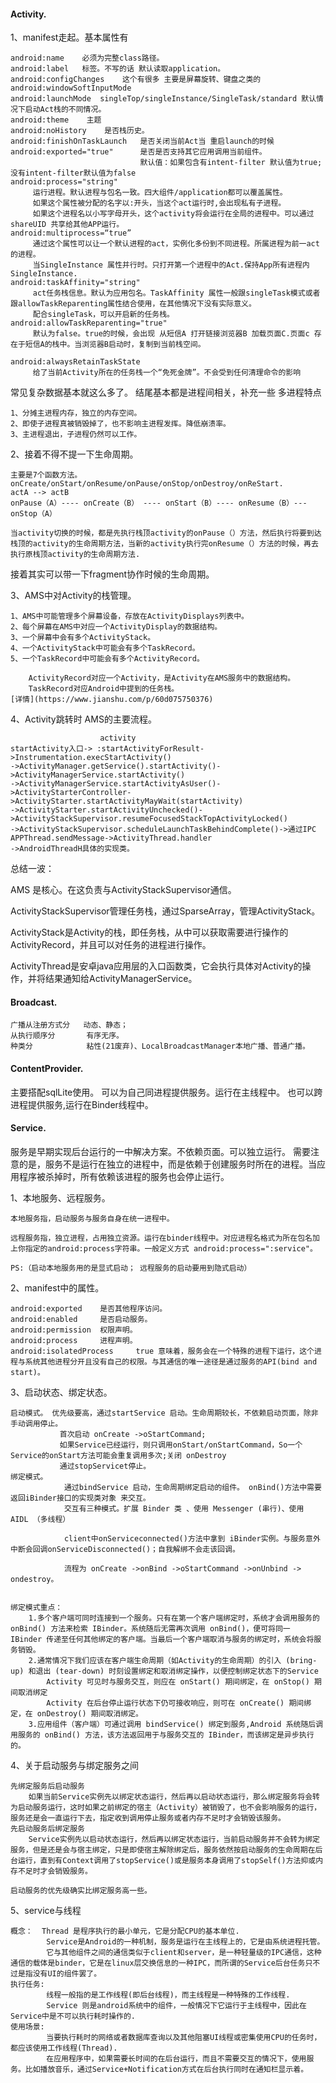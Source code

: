 #### Activity.
   1、manifest走起。基本属性有

   ```
   android:name    必须为完整class路径。
   android:label   标签。不写的话 默认读取application。
   android:configChanges    这个有很多 主要是屏幕旋转、键盘之类的
   android:windowSoftInputMode
   android:launchMode  singleTop/singleInstance/SingleTask/standard 默认情况下启动Act栈的不同情况。
   android:theme    主题
   android:noHistory    是否栈历史。
   android:finishOnTaskLaunch   是否关闭当前Act当 重启launch的时候
   android:exported="true"      是否是否支持其它应用调用当前组件。 
                                默认值：如果包含有intent-filter 默认值为true; 没有intent-filter默认值为false
   android:process="string"
        运行进程。默认进程与包名一致。四大组件/application都可以覆盖属性。
        如果这个属性被分配的名字以:开头，当这个act运行时,会出现私有子进程。
        如果这个进程名以小写字母开头，这个activity将会运行在全局的进程中。可以通过shareUID 共享给其他APP运行。
   android:multiprocess=“true”
        通过这个属性可以让一个默认进程的act，实例化多份到不同进程。所属进程为前一act的进程。
        当SingleInstance 属性并行时。只打开第一个进程中的Act.保持App所有进程内SingleInstance.
   android:taskAffinity="string"
        act任务栈信息。默认为应用包名。TaskAffinity 属性一般跟singleTask模式或者跟allowTaskReparenting属性结合使用，在其他情况下没有实际意义。
        配合singleTask，可以开启新的任务栈。
   android:allowTaskReparenting="true"
        默认为false。true的时候，会出现 从短信A 打开链接浏览器B 加载页面C.页面c 存在于短信A的栈中。当浏览器B启动时，复制到当前栈空间。

   android:alwaysRetainTaskState
        给了当前Activity所在的任务栈一个“免死金牌”。不会受到任何清理命令的影响
   ```
常见复杂数据基本就这么多了。 结尾基本都是进程间相关，补充一些 多进程特点

    1、分摊主进程内存，独立的内存空间。
    2、即使子进程真被销毁掉了，也不影响主进程发挥。降低崩溃率。
    3、主进程退出，子进程仍然可以工作。

2、接着不得不提一下生命周期。

    主要是7个函数方法。onCreate/onStart/onResume/onPause/onStop/onDestroy/onReStart.
    actA --> actB
    onPause（A）---- onCreate（B） ---- onStart（B）---- onResume（B）--- onStop（A）

    当activity切换的时候，都是先执行栈顶activity的onPause（）方法，然后执行将要到达栈顶的activity的生命周期方法，当新的activity执行完onResume（）方法的时候，再去执行原栈顶activity的生命周期方法.


接着其实可以带一下fragment协作时候的生命周期。

3、AMS中对Activity的栈管理。

    1、AMS中可能管理多个屏幕设备，存放在ActivityDisplays列表中。
    2、每个屏幕在AMS中对应一个ActivityDisplay的数据结构。
    3、一个屏幕中会有多个ActivityStack。
    4、一个ActivityStack中可能会有多个TaskRecord。
    5、一个TaskRecord中可能会有多个ActivityRecord。

        ActivityRecord对应一个Activity，是Activity在AMS服务中的数据结构。
        TaskRecord对应Android中提到的任务栈。
    [详情](https://www.jianshu.com/p/60d075750376)


4、Activity跳转时 AMS的主要流程。


                        activity
    startActivity入口-> :startActivityForResult->Instrumentation.execStartActivity()
    ->ActivityManager.getService().startActivity()->ActivityManagerService.startActivity()
    ->ActivityManagerService.startActivityAsUser()->ActivityStarterController->ActivityStarter.startActivityMayWait(startActivity)
    ->ActivityStarter.startActivityUnchecked()->ActivityStackSupervisor.resumeFocusedStackTopActivityLocked()
    ->ActivityStackSupervisor.scheduleLaunchTaskBehindComplete()->通过IPC APPThread.sendMessage->ActivityThread.handler
    ->AndroidThreadH具体的实现类。


总结一波：

AMS 是核心。在这负责与ActivityStackSupervisor通信。

ActivityStackSupervisor管理任务栈，通过SparseArray<ActivityDisplay>，管理ActivityStack。

ActivityStack是Activity的栈，即任务栈，从中可以获取需要进行操作的ActivityRecord，并且可以对任务的进程进行操作。

ActivityThread是安卓java应用层的入口函数类，它会执行具体对Activity的操作，并将结果通知给ActivityManagerService。


#### Broadcast.

    广播从注册方式分   动态、静态；
    从执行顺序分       有序无序。
    种类分            粘性(21废弃)、LocalBroadcastManager本地广播、普通广播。

#### ContentProvider.
 主要搭配sqlLite使用。 可以为自己同进程提供服务。运行在主线程中。
 也可以跨进程提供服务,运行在Binder线程中。

#### Service.
 服务是早期实现后台运行的一中解决方案。不依赖页面。可以独立运行。
 需要注意的是，服务不是运行在独立的进程中，而是依赖于创建服务时所在的进程。当应用程序被杀掉时，所有依赖该进程的服务也会停止运行。
 
 1、本地服务、远程服务。
 
    本地服务指，启动服务与服务自身在统一进程中。
    
    远程服务指，独立进程，占用独立资源。运行在binder线程中。对应进程名格式为所在包名加上你指定的android:process字符串。一般定义方式 android:process=":service"。
    
    PS:（启动本地服务用的是显式启动； 远程服务的启动要用到隐式启动）
    
2、manifest中的属性。

    android:exported    是否其他程序访问。
    android:enabled     是否启动服务。
    android:permission  权限声明。
    android:process     进程声明。
    android:isolatedProcess     true 意味着，服务会在一个特殊的进程下运行，这个进程与系统其他进程分开且没有自己的权限。与其通信的唯一途径是通过服务的API(bind and start)。
3、启动状态、绑定状态。

    启动模式。 优先级要高，通过startService 启动。生命周期较长，不依赖启动页面，除非手动调用停止。
               首次启动 onCreate ->oStartCommand;
               如果Service已经运行，则只调用onStart/onStartCommand，So一个Service的onStart方法可能会重复调用多次;关闭 onDestroy
               通过stopServicet停止。
    绑定模式。
                通过bindService 启动，生命周期绑定启动的组件。 onBind()方法中需要返回iBinder接口的实现类对象 来交互。
                交互有三种模式。扩展 Binder 类 、使用 Messenger (串行)、使用 AIDL （多线程）
                
                client中onServiceconnected()方法中拿到 iBinder实例。与服务意外中断会回调onServiceDisconnected()；自我解绑不会走该回调。
                
                流程为 onCreate ->onBind ->oStartCommand ->onUnbind -> ondestroy。
                
                
    绑定模式重点：
        1.多个客户端可同时连接到一个服务。只有在第一个客户端绑定时，系统才会调用服务的 onBind() 方法来检索 IBinder。系统随后无需再次调用 onBind()，便可将同一 IBinder 传递至任何其他绑定的客户端。当最后一个客户端取消与服务的绑定时，系统会将服务销毁。
        2.通常情况下我们应该在客户端生命周期（如Activity的生命周期）的引入 (bring-up) 和退出 (tear-down) 时刻设置绑定和取消绑定操作，以便控制绑定状态下的Service
            Activity 可见时与服务交互，则应在 onStart() 期间绑定，在 onStop() 期间取消绑定
            Activity 在后台停止运行状态下仍可接收响应，则可在 onCreate() 期间绑定，在 onDestroy() 期间取消绑定。
        3.应用组件（客户端）可通过调用 bindService() 绑定到服务,Android 系统随后调用服务的 onBind() 方法，该方法返回用于与服务交互的 IBinder，而该绑定是异步执行的。
        
4、关于启动服务与绑定服务之间

    先绑定服务后启动服务
        如果当前Service实例先以绑定状态运行，然后再以启动状态运行，那么绑定服务将会转为启动服务运行，这时如果之前绑定的宿主（Activity）被销毁了，也不会影响服务的运行，服务还是会一直运行下去，指定收到调用停止服务或者内存不足时才会销毁该服务。
    先启动服务后绑定服务
        Service实例先以启动状态运行，然后再以绑定状态运行，当前启动服务并不会转为绑定服务，但是还是会与宿主绑定，只是即使宿主解除绑定后，服务依然按启动服务的生命周期在后台运行，直到有Context调用了stopService()或是服务本身调用了stopSelf()方法抑或内存不足时才会销毁服务。
    
    启动服务的优先级确实比绑定服务高一些。

5、service与线程

    概念：  Thread 是程序执行的最小单元，它是分配CPU的基本单位.
            Service是Android的一种机制，服务是运行在主线程上的，它是由系统进程托管。
            它与其他组件之间的通信类似于client和server，是一种轻量级的IPC通信，这种通信的载体是binder，它是在linux层交换信息的一种IPC，而所谓的Service后台任务只不过是指没有UI的组件罢了。
    执行任务:
            线程一般指的是工作线程(即后台线程)，而主线程是一种特殊的工作线程.
            Service 则是android系统中的组件，一般情况下它运行于主线程中，因此在Service中是不可以执行耗时操作的.
    使用场景:
            当要执行耗时的网络或者数据库查询以及其他阻塞UI线程或密集使用CPU的任务时，都应该使用工作线程(Thread).
            在应用程序中，如果需要长时间的在后台运行，而且不需要交互的情况下，使用服务。比如播放音乐，通过Service+Notification方式在后台执行同时在通知栏显示着。
    
    
 